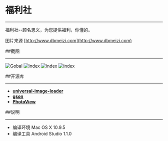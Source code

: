 # 福利社
***
福利社--顾名思义，为您提供福利，你懂的。

图片来源 [http://www.dbmeizi.com](http://www.dbmeizi.com)

##截图 
***
![Gobal](https://raw.githubusercontent.com/edanel/FuLiShe/master/Images/Gobal.png)
![index](https://raw.githubusercontent.com/edanel/FuLiShe/master/Images/Index.png)
![index](https://raw.githubusercontent.com/edanel/FuLiShe/master/Images/Second.png)
![index](https://raw.githubusercontent.com/edanel/FuLiShe/master/Images/Third.png)

##开源库
***
* **[universal-image-loader](https://github.com/nostra13/Android-Universal-Image-Loader)**
* **[gson](https://code.google.com/p/google-gson/)**
* **[PhotoView](https://github.com/chrisbanes/PhotoView)**

##说明
***
* 编译环境 Mac OS X 10.9.5 
* 编译工具 Android Studio 1.1.0 
